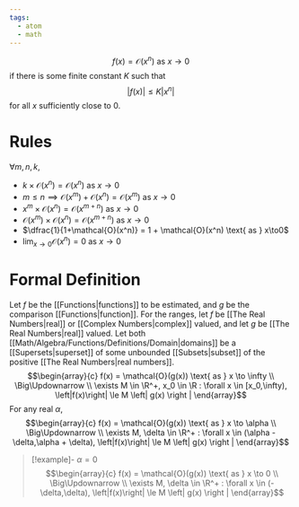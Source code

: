 ```yaml
---
tags:
  - atom
  - math
---
```

$$ f(x) = \mathcal{O}(x^n) \text{ as } x \to 0 $$
if there is some finite constant $K$ such that
$$ \left|f(x)\right| \le K\left| x^n \right|$$
for all $x$ sufficiently close to $0$.
# Rules
$\forall m,n,k,$
- $k \times \mathcal{O}(x^n) = \mathcal{O}(x^n) \text{ as } x \to 0$
- $m \le n \implies \mathcal{O}(x^m) + \mathcal{O}(x^n) = \mathcal{O}(x^m) \text{ as } x\to0$
- $x^m \times \mathcal{O}(x^n) = \mathcal{O}(x^{m+n}) \text{ as } x\to0$
- $\mathcal{O}(x^m) \times \mathcal{O}(x^n) = \mathcal{O}(x^{m+n}) \text{ as } x\to0$
- $\dfrac{1}{1+\mathcal{O}(x^n)} = 1 + \mathcal{O}(x^n) \text{ as } x\to0$
- $\displaystyle \lim_{x\to0} \mathcal{O}(x^n) = 0 \text{ as } x\to0$

# Formal Definition
Let $f$ be the [[Functions|functions]] to be estimated, and $g$ be the comparison [[Functions|function]].
For the ranges, let $f$ be [[The Real Numbers|real]] or [[Complex Numbers|complex]] valued, and let $g$ be [[The Real Numbers|real]] valued.
Let both [[Math/Algebra/Functions/Definitions/Domain|domains]] be a [[Supersets|superset]] of some unbounded [[Subsets|subset]] of the positive [[The Real Numbers|real numbers]].
$$\begin{array}{c}
	f(x) = \mathcal{O}(g(x)) \text{ as } x \to \infty \\
	\Big\Updownarrow \\
	\exists M \in \R^+, x_0 \in \R : \forall x  \in [x_0,\infty), \left|f(x)\right| \le M \left| g(x) \right |
\end{array}$$
For any real $\alpha$,
$$\begin{array}{c}
	f(x) = \mathcal{O}(g(x)) \text{ as } x \to \alpha \\
	\Big\Updownarrow \\
	\exists M, \delta \in \R^+ : \forall x \in (\alpha - \delta,\alpha + \delta), \left|f(x)\right| \le M \left| g(x) \right |
\end{array}$$

> [!example]- $\alpha = 0$
> $$\begin{array}{c}
> 	f(x) = \mathcal{O}(g(x)) \text{ as } x \to 0 \\
> 	\Big\Updownarrow \\
> 	\exists M, \delta \in \R^+ : \forall x \in (-\delta,\delta), \left|f(x)\right| \le M \left| g(x) \right |
> \end{array}$$